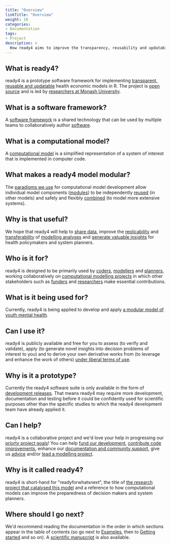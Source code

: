```yaml
---
title: "Overview"
linkTitle: "Overview"
weight: 10
categories:
- Documentation
tags:
- Project
description: >
  How ready4 aims to improve the transparency, reusability and updatability of health economic models.
---
```


## What is ready4?
ready4 is a prototype software framework for implementing [transparent, reusable and updatable](/docs/getting-started/motivation/) health economic models in R. The project is [open source](/docs/software/terms/licenses/) and is led by [researchers at Monash University](/about/). 

## What is a software framework?
A [software framework](/docs/framework/) is a shared technology that can be used by multiple teams to collaboratively author [software](/docs/software). 

## What is a computational model?
A [computational model](/docs/getting-started/concepts/model) is a simplified representation of a system of interest that is implemented in computer code.

## What makes a ready4 model modular?
The [paradigms we use](/docs/framework/implementation/paradigm/) for computational model development allow individual model components ([modules](/docs/framework/implementation/modularity/)) to be independently [reused](/docs/model/modules/using-modules/) (in other models) and safely and flexibly [combined](/docs/framework/implementation/paradigm/object-oriented/#modular-computational-models) (to model more extensive systems).

## Why is that useful?
We hope that ready4 will help to [share data](/docs/model/datasets), improve the [replicability](/docs/getting-started/concepts/reproducible-replicable-generalisable/) and [transferability](/docs/getting-started/concepts/transferable/) of [modelling analyses](/docs/model/analyses) and [generate valuable insights](/docs/examples) for health policymakers and system planners.

## Who is it for?
ready4 is designed to be primarily used by [coders](/docs/getting-started/users/coder), [modellers](/docs/getting-started/users/modeller) and [planners](/docs/getting-started/users/planner), working collaboratively on [computational modelling projects](/docs/getting-started/concepts/project/) in which other stakeholders such as [funders](/docs/getting-started/stakeholders/funders/) and [researchers](/docs/getting-started/stakeholders/researchers/) make essential contributions. 

## What is it being used for?
Currently, ready4 is being applied to develop and apply [a modular model of youth mental health](/docs/model).

## Can I use it?
ready4 is publicly available and free for you to assess (to verify and validate), apply (to generate novel insights into decision problems of interest to you) and to derive your own derivative works from (to leverage and enhance the work of others) [under liberal terms of use](/docs/software/terms/).

## Why is it a prototype?
Currently the ready4 software suite is only available in the form of [development releases](/docs/software/status/development-releases/). That means ready4 may require more development, documentation and testing before it could be confidently used for scientific purposes other than the specific studies to which the ready4 development team have already applied it.

## Can I help?
ready4 is a collaborative project and we'd love your help in progressing our [priorty project goals](/docs/contribution-guidelines/priorities/)! You can help [fund our development](/docs/contribution-guidelines/contribution-types/funding/), [contribute code improvements](/docs/contribution-guidelines/contribution-types/code/), enhance our [documentation and community support](/docs/contribution-guidelines/contribution-types/community/), give us [advice](/docs/contribution-guidelines/contribution-types/advisory/) and/or [lead a modelling project](/docs/contribution-guidelines/contribution-types/use/).

## Why is it called ready4?
ready4 is short-hand for "readyforwhatsnext", the title of [the research project that catalysed this model](/about/) and a reference to how computational models can improve the preparedness of decision makers and system planners.

## Where should I go next?
We'd recommend reading the documentation in the order in which sections appear in the table of contents (so go next to [Examples](/docs/examples/), then to [Getting started](/docs/getting-started/) and so on). A [scientific manuscript](https://arxiv.org/pdf/2310.14138.pdf) is also available.


